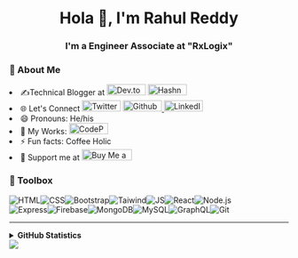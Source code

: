 <h1 align="center">Hola 👋, I'm Rahul Reddy</h1>
<h3 align="center">I'm a Engineer Associate at "RxLogix"</h3>

### 🧐 About Me
<li>✍️Technical Blogger at <a href="https://dev.to/deraowl" target="_blank"><img alt="Dev.to" src="https://img.shields.io/badge/dev.to-0A0A0A?style=for-the-badge&logo=dev-dot-to&logoColor=white"  height="20" width="70"/></a>
<a href="https://hashnode.com/@RahulReddy" target="_blank"><img alt="Hashnode" src="https://img.shields.io/badge/Hashnode-2962FF?style=for-the-badge&logo=hashnode&logoColor=white"  height="20" width="70"/></a>
</li>
<li> 🌐 Let's Connect <a href="https://twitter.com/DeRaowl" target="_blank">
<img alt="Twitter" src="https://img.shields.io/badge/Twitter-1DA1F2?style=for-the-badge&logo=twitter&logoColor=white"  height="20" width="70"/></a>
<a href="https://github.com/DeRaowl" target="_blank">
<img alt="Github" src="https://img.shields.io/badge/GitHub-100000?style=for-the-badge&logo=github&logoColor=white"  height="20" width="70"/>
<a href="https://in.linkedin.com/in/rahul-m-504441141" target="_blank">
<img alt="LinkedIn" src="https://img.shields.io/badge/LinkedIn-0077B5?style=for-the-badge&logo=linkedin&logoColor=white"  height="20" width="70"/>
</a>
</li>
<li>😄 Pronouns: He/his</li>
<li>🌌 My Works: <a href="https://codepen.io/rahulreddycodes" target="_blank">
<img alt="CodePen" src="https://img.shields.io/badge/Codepen-000000?style=for-the-badge&logo=codepen&logoColor=white" height="20" width="70"/>
</a></li>
<li>⚡ Fun facts: Coffee Holic</li>
<li>🙏 Support me at <a href="https://www.buymeacoffee.com/rahulm" target="_blank"><img alt="Buy Me a Coffee" src="https://img.shields.io/badge/-Buy%20Me%20A%20Coffee-ffdd00?&style=flat-square&&logo=buy%20me%20a%20coffee&logoColor=black" height="20" width="90"/></a></li>

### 🧰 Toolbox

![HTML](https://img.shields.io/badge/-html5-E34F26?&style=for-the-badge&logo=html5&logoColor=white)![CSS](https://img.shields.io/badge/-css3-1572B6?&style=for-the-badge&logo=css3&logoColor=white)![Bootstrap](https://img.shields.io/badge/-Bootstrap-7952B3?&style=for-the-badge&logo=bootstrap&logoColor=white)![Taiwind](https://img.shields.io/badge/-Tailwind-38B2AC?&style=for-the-badge&logo=tailwind%20css&logoColor=white)![JS](https://img.shields.io/badge/-javascript-F7DF1E?&style=for-the-badge&logo=javascript&logoColor=black)![React](https://img.shields.io/badge/-ReactJS-grey?&style=for-the-badge&logo=react&logoColor=61DAFB)![Node.js](https://img.shields.io/badge/-Node.js-black?&style=for-the-badge&logo=node.js&logoColor=339933)<br>
![Express](https://img.shields.io/badge/-Express-grey?&style=for-the-badge&logo=express&logoColor=white)![Firebase](https://img.shields.io/badge/-Firebase-4c8bf5?&style=for-the-badge&&logo=firebase&logoColor=ffca28)![MongoDB](https://img.shields.io/badge/-MongoDB-white?&style=for-the-badge&logo=mongodb&logoColor=47A248)![MySQL](https://img.shields.io/badge/-MySQL-4479A1?&style=for-the-badge&logo=mysql&logoColor=white)![GraphQL](https://img.shields.io/badge/-GraphQL-black?&style=for-the-badge&logo=graphql&logoColor=E10098)![Git](https://img.shields.io/badge/-Git-F05032?&style=for-the-badge&logo=git&logoColor=white)

-----------
<details>
  <summary><strong>GitHub Statistics</strong></summary>
  <img  src="https://github-readme-stats.vercel.app/api/top-langs/?username=DeRaowl&theme=tokyonight" alt="Stats"/>
</details>

<img src="https://github-readme-stats.vercel.app/api?username=DeRaowl&&show_icons=true&title_color=39a9cb&icon_color=39a9cb&text_color=000&bg_color=fff">

